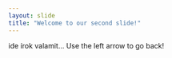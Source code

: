 ```yaml
---
layout: slide
title: "Welcome to our second slide!"
---
```

ide írok valamit...
Use the left arrow to go back!
